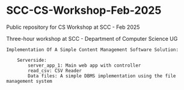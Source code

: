 # SCC-CS-Workshop-Feb-2025
Public repository for CS Workshop at SCC - Feb 2025

Three-hour workshop at SCC - Department of Computer Science UG

	Implementation Of A Simple Content Management Software Solution:
		
		Serverside:
			server_app_1: Main web app with controller
			read_csv: CSV Reader
			Data files: A simple DBMS implementation using the file management system
			